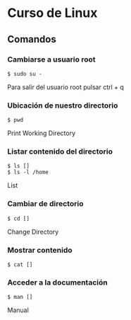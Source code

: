 # Curso de Linux

## Comandos

### Cambiarse a usuario root

```
$ sudo su -
```
Para salir del usuario root pulsar ctrl + q

### Ubicación de nuestro directorio
```
$ pwd
```
Print Working Directory

### Listar contenido del directorio
```
$ ls []
$ ls -l /home
```
List

### Cambiar de directorio
```
$ cd []
```
Change Directory
### Mostrar contenido
```
$ cat []
```
### Acceder a la documentación
```
$ man []
```
Manual